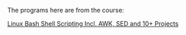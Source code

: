 The programs here are from the course:

[Linux Bash Shell Scripting Incl. AWK, SED and 10+ Projects](https://www.udemy.com/course/learn-shell-scripting-incl-awksedand-more-than-10-project/)
